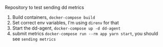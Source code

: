 

Repository to test sending dd metrics

1. Build containers, `docker-compose build`
2. Set correct env variables, I'm using `direnv` for that
3. Start the dd-agent, `docker-compose up -d dd-agent`
4. submit metrics `docker-compose run --rm app yarn start`, you should see `sending metrics`
  
